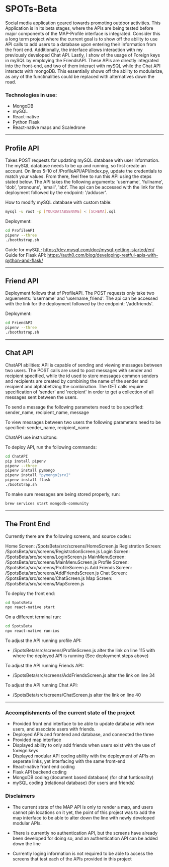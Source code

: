# SPOTs-Beta
Social media application geared towards promoting outdoor activities. This Application is in its beta stages, where the APIs are being tested before major components of the MAP-Profile interface is integrated. Consider this a long term project where the current goal is to show off the ability to use API calls to add users to a database upon entering their information from the front end. Additionally, the interface allows interaction with my previously developed Chat API. Lastly, I show of the usage of Foreign keys in mySQL by employing the FriendsAPI. These APIs are directly integrated into the front-end, and two of them interact with mySQL while the Chat API interacts with mongoDB. This essentially shows off the ability to modularize, as any of the functinalities could be replaced with alternatives down the road. 

### Technologies in use:
- MongoDB
- mySQL
- React-native
- Python Flask
- React-native maps and Scaledrone

----------------------------------------------------------------------------------------------------------------------------------------
## Profile API

Takes POST requests for updating mySQL database with user information. The mySQL database needs to be up and running, so first create an account. On lines 5-10 of /ProfileAPI/API/index.py, update the credentials to match your values. From there, feel free to run this API using the steps stated below. The API takes the following arguments: 'username', 'fullname', 'dob', 'pronouns', 'email', 'abt'. The api can be accessed with the link for the deployment followed by the endpoint: '/adduser'. 

How to modify mySQL database with custom table:

```bash
mysql -u root -p [YOURDATABSENAME] < [SCHEMA].sql      
```

Deployment:

```bash
cd ProfileAPI
pipenv --three
./boothstrap.sh
```

Guide for mySQL: https://dev.mysql.com/doc/mysql-getting-started/en/
Guide for Flask API: https://auth0.com/blog/developing-restful-apis-with-python-and-flask/ 

----------------------------------------------------------------------------------------------------------------------------------------
## Friend API

Deployment follows that of ProfileAPI. The POST requests only take two arguements: 'username' and 'username_friend'. The api can be accessed with the link for the deployment followed by the endpoint: '/addfriends'. 

Deployment:

```bash
cd FriendAPI
pipenv --three
./boothstrap.sh
```

----------------------------------------------------------------------------------------------------------------------------------------
## Chat API

ChatAPI abilities: API is capable of sending and viewing messages between two users. The POST calls are used to post messages with sender and recipient specified, while the id used to store messages common senders and recipients are created by combining the name of the sender and recipient and alphabetizing the combination. The GET calls require specification of 'sender' and 'recipient' in order to get a collection of all messages sent between the users.

To send a message the following parameters need to be specified: sender_name, recipient_name, message

To view messages between two users the following parameters need to be specified: sender_name, recipient_name

ChatAPI use instrucitons:

To deploy API, run the following commands:

```bash
cd ChatAPI
pip install pipenv
pipenv --three
pipenv install pymongo
pipenv install "pymongo[srv]"
pipenv install flask
./bootstrap.sh
```

To make sure messages are being stored properly, run:

```bash
brew services start mongodb-community
```

----------------------------------------------------------------------------------------------------------------------------------------
## The Front End

Currently there are the following screens, and source codes:

Home Screen: /SpotsBeta/src/screens/HomeScreen.js
Registration Screen: /SpotsBeta/src/screens/RegistrationScreen.js
Login Screen: /SpotsBeta/src/screens/LoginScreen.js
MainMenuScreen: /SpotsBeta/src/screens/MainMenuScreen.js
Profile Screen: /SpotsBeta/src/screens/ProfileScreen.js
Add Friends Screen: /SpotsBeta/src/screens/AddFriendsScreen.js
Chat Screen: /SpotsBeta/src/screens/ChatScreen.js
Map Screen: /SpotsBeta/src/screens/MapScreen.js

To deploy the front end:

```bash
cd SpotsBeta
npx react-native start
```

On a different terminal run:

```bash
cd SpotsBeta
npx react-native run-ios
```

To adjust the API running profile API:
- /SpotsBeta/src/screens/ProfileScreen.js alter the link on line 115 with where the deployed API is running (See deployment steps above)

To adjust the API running Friends API:
- /SpotsBeta/src/screens/AddFriendsScreen.js alter the link on line 34

To adjust the API running Chat API:
- /SpotsBeta/src/screens/ChatScreen.js alter the link on line 40

----------------------------------------------------------------------------------------------------------------------------------------

### Accomplishments of the current state of the project

- Provided front end interface to be able to update database with new users, and associate users with friends. 
- Deployed APIs and frontend and database, and connected the three
- Provided map interface
- Displayed ability to only add friends when users exist with the use of foreign keys
- Displayed modular API coding ability with the deployment of APIs on seperate links, yet interfacing with the same front-end
- React-native front end coding
- Flask API backend coding
- MongoDB coding (document based database) (for chat funtionality)
- mySQL coding (relational database) (for users and friends)

### Disclaimers

- The current state of the MAP API is only to render a map, and users cannot pin locations on it yet, the point of this project was to add the map interface to be able to alter down the line with newly developed modular APIs.

- There is currently no authentication API, but the screens have already been developed for doing so, and an authentication API can be added down the line

- Currently loging information is not required to be able to access the screens that test each of the APIs provided in this project